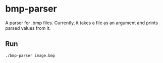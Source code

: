 # bmp-parser

A parser for .bmp files. Currently, it takes a file as an argument and prints parsed values from it.

## Run

```sh
./bmp-parser image.bmp
```
